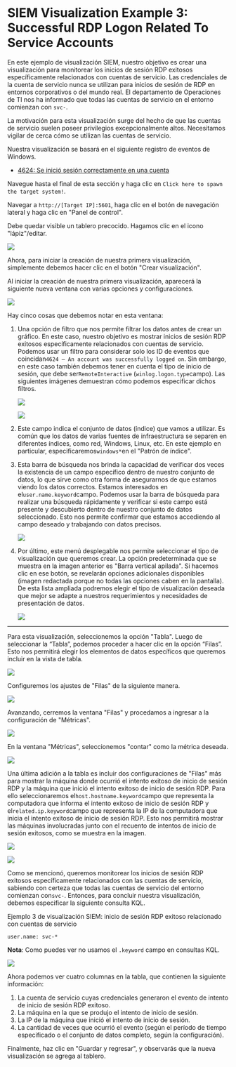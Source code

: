# SIEM Visualization Example 3: Successful RDP Logon Related To Service Accounts

En este ejemplo de visualización SIEM, nuestro objetivo es crear una visualización para monitorear los inicios de sesión RDP exitosos específicamente relacionados con cuentas de servicio. Las credenciales de la cuenta de servicio nunca se utilizan para inicios de sesión de RDP en entornos corporativos o del mundo real. El departamento de Operaciones de TI nos ha informado que todas las cuentas de servicio en el entorno comienzan con `svc-`.

La motivación para esta visualización surge del hecho de que las cuentas de servicio suelen poseer privilegios excepcionalmente altos. Necesitamos vigilar de cerca cómo se utilizan las cuentas de servicio.

Nuestra visualización se basará en el siguiente registro de eventos de Windows.

- [4624: Se inició sesión correctamente en una cuenta](https://www.ultimatewindowssecurity.com/securitylog/encyclopedia/event.aspx?eventid=4624)

Navegue hasta el final de esta sección y haga clic en `Click here to spawn the target system!`.

Navegar a `http://[Target IP]:5601`, haga clic en el botón de navegación lateral y haga clic en "Panel de control".

Debe quedar visible un tablero precocido. Hagamos clic en el icono "lápiz"/editar.

![](https://academy.hackthebox.com/storage/modules/211/visualization16.png)

Ahora, para iniciar la creación de nuestra primera visualización, simplemente debemos hacer clic en el botón "Crear visualización".

Al iniciar la creación de nuestra primera visualización, aparecerá la siguiente nueva ventana con varias opciones y configuraciones.

![](https://academy.hackthebox.com/storage/modules/211/visualization1.png)

Hay cinco cosas que debemos notar en esta ventana:

1. Una opción de filtro que nos permite filtrar los datos antes de crear un gráfico. En este caso, nuestro objetivo es mostrar inicios de sesión RDP exitosos específicamente relacionados con cuentas de servicio. Podemos usar un filtro para considerar solo los ID de eventos que coincidan`4624 – An account was successfully logged on`. Sin embargo, en este caso también debemos tener en cuenta el tipo de inicio de sesión, que debe ser`RemoteInteractive` (`winlog.logon.type`campo). Las siguientes imágenes demuestran cómo podemos especificar dichos filtros.
    
    ![](https://academy.hackthebox.com/storage/modules/211/visualization38.png)
    
    ![](https://academy.hackthebox.com/storage/modules/211/visualization39.png)
    
2. Este campo indica el conjunto de datos (índice) que vamos a utilizar. Es común que los datos de varias fuentes de infraestructura se separen en diferentes índices, como red, Windows, Linux, etc. En este ejemplo en particular, especificaremos`windows*`en el "Patrón de índice".
3. Esta barra de búsqueda nos brinda la capacidad de verificar dos veces la existencia de un campo específico dentro de nuestro conjunto de datos, lo que sirve como otra forma de asegurarnos de que estamos viendo los datos correctos. Estamos interesados ​​en el`user.name.keyword`campo. Podemos usar la barra de búsqueda para realizar una búsqueda rápidamente y verificar si este campo está presente y descubierto dentro de nuestro conjunto de datos seleccionado. Esto nos permite confirmar que estamos accediendo al campo deseado y trabajando con datos precisos.
    
    ![](https://academy.hackthebox.com/storage/modules/211/visualization11.png)
    
4. Por último, este menú desplegable nos permite seleccionar el tipo de visualización que queremos crear. La opción predeterminada que se muestra en la imagen anterior es "Barra vertical apilada". Si hacemos clic en ese botón, se revelarán opciones adicionales disponibles (imagen redactada porque no todas las opciones caben en la pantalla). De esta lista ampliada podremos elegir el tipo de visualización deseada que mejor se adapte a nuestros requerimientos y necesidades de presentación de datos.
    
    ![](https://academy.hackthebox.com/storage/modules/211/visualization4.png)
    

---

Para esta visualización, seleccionemos la opción "Tabla". Luego de seleccionar la “Tabla”, podemos proceder a hacer clic en la opción “Filas”. Esto nos permitirá elegir los elementos de datos específicos que queremos incluir en la vista de tabla.

![](https://academy.hackthebox.com/storage/modules/211/visualization5.png)

Configuremos los ajustes de "Filas" de la siguiente manera.

![](https://academy.hackthebox.com/storage/modules/211/visualization6.png)

Avanzando, cerremos la ventana "Filas" y procedamos a ingresar a la configuración de "Métricas".

![](https://academy.hackthebox.com/storage/modules/211/visualization7.png)

En la ventana "Métricas", seleccionemos "contar" como la métrica deseada.

![](https://academy.hackthebox.com/storage/modules/211/visualization8.png)

Una última adición a la tabla es incluir dos configuraciones de "Filas" más para mostrar la máquina donde ocurrió el intento exitoso de inicio de sesión RDP y la máquina que inició el intento exitoso de inicio de sesión RDP. Para ello seleccionaremos el`host.hostname.keyword`campo que representa la computadora que informa el intento exitoso de inicio de sesión RDP y el`related.ip.keyword`campo que representa la IP de la computadora que inicia el intento exitoso de inicio de sesión RDP. Esto nos permitirá mostrar las máquinas involucradas junto con el recuento de intentos de inicio de sesión exitosos, como se muestra en la imagen.

![](https://academy.hackthebox.com/storage/modules/211/visualization40.png)

![](https://academy.hackthebox.com/storage/modules/211/visualization41.png)

Como se mencionó, queremos monitorear los inicios de sesión RDP exitosos específicamente relacionados con las cuentas de servicio, sabiendo con certeza que todas las cuentas de servicio del entorno comienzan con`svc-`. Entonces, para concluir nuestra visualización, debemos especificar la siguiente consulta KQL.

Ejemplo 3 de visualización SIEM: inicio de sesión RDP exitoso relacionado con cuentas de servicio

```
user.name: svc-*

```

**Nota**: Como puedes ver no usamos el `.keyword` campo en consultas KQL.

![](https://academy.hackthebox.com/storage/modules/211/visualization43.png)

Ahora podemos ver cuatro columnas en la tabla, que contienen la siguiente información:

1. La cuenta de servicio cuyas credenciales generaron el evento de intento de inicio de sesión RDP exitoso.
2. La máquina en la que se produjo el intento de inicio de sesión.
3. La IP de la máquina que inició el intento de inicio de sesión.
4. La cantidad de veces que ocurrió el evento (según el período de tiempo especificado o el conjunto de datos completo, según la configuración).

Finalmente, haz clic en "Guardar y regresar", y observarás que la nueva visualización se agrega al tablero.